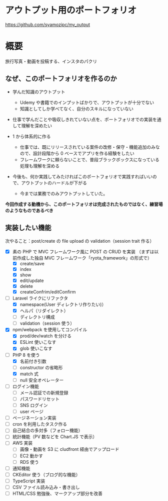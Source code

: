 # アウトプット用のポートフォリオ

https://github.com/syamozipc/my_output

# 概要

旅行写真・動画を投稿する、インスタのパクリ

## なぜ、このポートフォリオを作るのか

-   学んだ知識のアウトプット

    -   Udemy や書籍でのインプットばかりで、アウトプットが十分でない
    -   知識としてしか学べてなく、自分のスキルになっていない

-   仕事で学んだことや吸収しきれていない点を、ポートフォリオでの実装を通して理解を深めたい

-   1 から体系的に作る

    -   仕事では、既にリリースされている案件の改修・保守・機能追加のみなので、設計段階から 0 ベースでアプリを作る経験をしたい
    -   フレームワークに頼らないことで、普段ブラックボックスになっている処理も理解を深める

-   今後も、何か実践してみたければこのポートフォリオで実践すればいいので、アウトプットのハードルが下がる
    -   今までは業務でのみアウトプットしていた。

**今回作成する動機から、このポートフォリオは完成されたものではなく、練習場のようなものであるべき**

## 実装したい機能

次やること：post/create の file upload の validation（session trait 作る）

-   [x] 素の PHP で MVC フレームワーク風に POST の CRUD を実装
        （まずは以前作成した独自 MVC フレームワーク「ryota_framework」の形式で）
    -   [x] create/save
    -   [x] index
    -   [x] show
    -   [x] edit/update
    -   [x] delete
    -   [x] createConfrim/editConfirm
-   [ ] Laravel ライクにリファクタ
    -   [x] namespace(User ディレクトリ作りたい)）
    -   [x] ヘルパ（リダイレクト）
    -   [ ] ディレクトリ構成
    -   [ ] validation（session 使う）
-   [x] npm/webpack を使用してコンパイル
    -   [x] prod/dev/watch を分ける
    -   [x] ESLint 使いこなす
    -   [x] glob 使いこなす
-   [ ] PHP 8 を使う
    -   [x] 名前付き引数
    -   [ ] constructor の省略形
    -   [x] match 式
    -   [ ] null 安全オペレーター
-   [ ] ログイン機能
    -   [ ] メール認証での新規登録
    -   [ ] パスワードリセット
    -   [ ] SNS ログイン
    -   [ ] user ページ
-   [ ] ページネーション実装
-   [ ] cron を利用したタスク作る
-   [ ] 自己結合の多対多（フォロー機能）
-   [ ] 統計機能（PV 数などを Chart.JS で表示）
-   [ ] AWS 実装
    -   [ ] 画像・動画を S3 に cludfront 経由でアップロード
    -   [ ] EC2 動かす
    -   [ ] RDS 使う
-   [ ] 通知機能
-   [ ] CKEditor 使う（ブログ的な機能）
-   [ ] TypeScript 実装
-   [ ] CSV ファイル読み込み・書き出し
-   [ ] HTML/CSS 勉強後、マークアップ部分を改善
